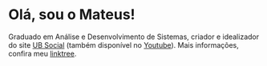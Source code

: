 # Olá, sou o Mateus!
Graduado em Análise e Desenvolvimento de Sistemas, criador e idealizador do site [UB Social](https://ubsocial.github.io) (também disponível no [Youtube](https://youtube.com/@mateusschwede4129)). Mais informações, confira meu [linktree](https://linktr.ee/mateusschwede).
